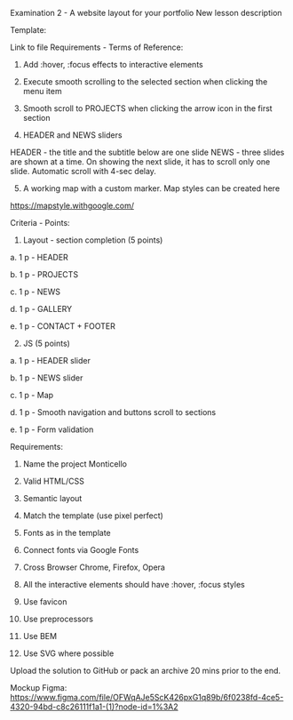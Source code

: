 Examination 2 - A website layout for your portfolio
New lesson description

Template:

Link to file
Requirements - Terms of Reference:

1. Add :hover, :focus effects to interactive elements

2. Execute smooth scrolling to the selected section when clicking the menu item

3. Smooth scroll to PROJECTS when clicking the arrow icon in the first section

4. HEADER and NEWS sliders

HEADER - the title and the subtitle below are one slide
NEWS - three slides are shown at a time. On showing the next slide, it has to
scroll only one slide. Automatic scroll with 4-sec delay.

5. A working map with a custom marker. Map styles can be created here

https://mapstyle.withgoogle.com/ 

Criteria - Points:

1. Layout - section completion (5 points)

a. 1 p - HEADER

b. 1 p - PROJECTS

c. 1 p - NEWS

d. 1 p - GALLERY

e. 1 p - CONTACT + FOOTER

2. JS (5 points)

a. 1 p - HEADER slider

b. 1 p - NEWS slider

c. 1 p - Map

d. 1 p - Smooth navigation and buttons scroll to sections

e. 1 p - Form validation

Requirements:

1. Name the project Monticello

2. Valid HTML/CSS

3. Semantic layout

4. Match the template (use pixel perfect)

1. Fonts as in the template

2. Connect fonts via Google Fonts

5. Cross Browser Chrome, Firefox, Opera

6. All the interactive elements should have :hover, :focus styles

7. Use favicon

8. Use preprocessors

9. Use BEM

10. Use SVG where possible

Upload the solution to GitHub or pack an archive 20 mins prior to the end.

Mockup Figma: https://www.figma.com/file/OFWqAJe5ScK426pxG1q89b/6f0238fd-4ce5-4320-94bd-c8c26111f1a1-(1)?node-id=1%3A2 